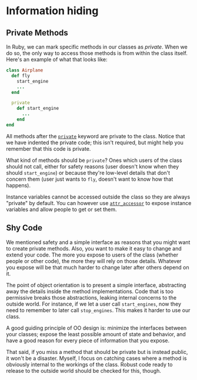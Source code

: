 # Information hiding

## Private Methods

In Ruby, we can mark specific methods in our classes as
*private*. When we do so, the only way to access those methods is from
within the class itself. Here's an example of what that looks like:

```ruby
class Airplane
  def fly
    start_engine
    ...
  end

  private
    def start_engine
      ...
    end
end
```

All methods after the [`private`][private-keyword] keyword are private
to the class. Notice that we have indented the private code; this
isn't required, but might help you remember that this code is private.

What kind of methods should be `private`? Ones which users of the
class should not call, either for safety reasons (user doesn't know
when they should `start_engine`) or because they're low-level details
that don't concern them (user just wants to `fly`, doesn't want to
know how that happens).

Instance variables cannot be accessed outside the class so they are
always "private" by default. You can however use
[`attr_accessor`][attr-accessor] to expose instance variables and
allow people to get or set them.

## Shy Code

We mentioned safety and a simple interface as reasons that you might
want to create private methods. Also, you want to make it easy to
change and extend your code. The more you expose to users of the class
(whether people or other code), the more they will rely on those
details. Whatever you expose will be that much harder to change later
after others depend on it.

The point of object orientation is to present a simple interface,
abstracting away the details inside the method implementations. Code
that is too permissive breaks those abstractions, leaking internal
concerns to the outside world. For instance, if we let a user call
`start_engines`, now they need to remember to later call
`stop_engines`. This makes it harder to use our class.

A good guiding principle of OO design is: minimize the interfaces
between your classes; expose the least possible amount of state and
behavior, and have a good reason for every piece of information that
you expose.

That said, if you miss a method that should be private but is instead
public, it won't be a disaster. Myself, I focus on catching cases
where a method is obviously internal to the workings of the
class. Robust code ready to release to the outside world should be
checked for this, though.

[private-keyword]: http://ruby-doc.org/core-2.0/Module.html#method-i-private
[attr-accessor]: http://ruby-doc.org/core-2.0/Module.html#method-i-attr_accessor
